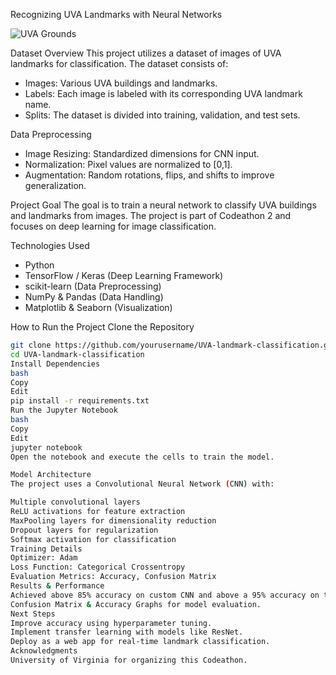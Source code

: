 Recognizing UVA Landmarks with Neural Networks

![UVA Grounds](https://giving.virginia.edu/sites/default/files/2019-02/jgi-teaser-image.jpg)

Dataset Overview
This project utilizes a dataset of images of UVA landmarks for classification. The dataset consists of:
- Images: Various UVA buildings and landmarks.
- Labels: Each image is labeled with its corresponding UVA landmark name.
- Splits: The dataset is divided into training, validation, and test sets.

Data Preprocessing
- Image Resizing: Standardized dimensions for CNN input.
- Normalization: Pixel values are normalized to [0,1].
- Augmentation: Random rotations, flips, and shifts to improve generalization.


Project Goal
The goal is to train a neural network to classify UVA buildings and landmarks from images. The project is part of Codeathon 2 and focuses on deep learning for image classification.

 Technologies Used
- Python 
- TensorFlow / Keras (Deep Learning Framework)
- scikit-learn (Data Preprocessing)
- NumPy & Pandas (Data Handling)
- Matplotlib & Seaborn (Visualization)

How to Run the Project
Clone the Repository
```bash
git clone https://github.com/yourusername/UVA-landmark-classification.git
cd UVA-landmark-classification
Install Dependencies
bash
Copy
Edit
pip install -r requirements.txt
Run the Jupyter Notebook
bash
Copy
Edit
jupyter notebook
Open the notebook and execute the cells to train the model.

Model Architecture
The project uses a Convolutional Neural Network (CNN) with:

Multiple convolutional layers
ReLU activations for feature extraction
MaxPooling layers for dimensionality reduction
Dropout layers for regularization
Softmax activation for classification
Training Details
Optimizer: Adam
Loss Function: Categorical Crossentropy
Evaluation Metrics: Accuracy, Confusion Matrix
Results & Performance
Achieved above 85% accuracy on custom CNN and above a 95% accuracy on the pre-trained model.
Confusion Matrix & Accuracy Graphs for model evaluation.
Next Steps
Improve accuracy using hyperparameter tuning.
Implement transfer learning with models like ResNet.
Deploy as a web app for real-time landmark classification.
Acknowledgments
University of Virginia for organizing this Codeathon.
